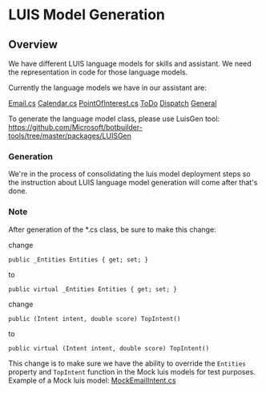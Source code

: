 # LUIS Model Generation

## Overview

We have different LUIS language models for skills and assistant. We need the representation in code for those language models. 

Currently the language models we have in our assistant are:

[Email.cs](https://github.com/Microsoft/AI/blob/master/solutions/Virtual-Assistant/src/csharp/skills/emailskill/Dialogs/Shared/Resources/Email.cs)
[Calendar.cs](https://github.com/Microsoft/AI/blob/master/solutions/Virtual-Assistant/src/csharp/skills/calendarskill/Dialogs/Shared/Resources/Calendar.cs)
[PointOfInterest.cs](https://github.com/Microsoft/AI/blob/master/solutions/Virtual-Assistant/src/csharp/skills/pointofinterestskill/Dialogs/Shared/Resources/PointOfInterest.cs)
[ToDo](https://github.com/Microsoft/AI/blob/master/solutions/Virtual-Assistant/src/csharp/skills/todoskill/Dialogs/Shared/Resources/ToDo.cs)
[Dispatch](https://github.com/Microsoft/AI/blob/master/solutions/Virtual-Assistant/src/csharp/assistant/Dialogs/Shared/Resources/Dispatch.cs)
[General](https://github.com/Microsoft/AI/blob/master/solutions/Virtual-Assistant/src/csharp/microsoft.bot.solutions/Resources/General.cs)

To generate the language model class, please use LuisGen tool: https://github.com/Microsoft/botbuilder-tools/tree/master/packages/LUISGen

### Generation

We're in the process of consolidating the luis model deployment steps so the instruction about LUIS language model generation will come after that's done.

### Note

After generation of the *.cs class, be sure to make this change:

change

`public _Entities Entities { get; set; }`

to

`public virtual _Entities Entities { get; set; }`

change

`public (Intent intent, double score) TopIntent()`

to 

`public virtual (Intent intent, double score) TopIntent()`

This change is to make sure we have the ability to override the `Entities` property and `TopIntent` function in the Mock luis models for test purposes. Example of a Mock luis model: [MockEmailIntent.cs](https://github.com/Microsoft/AI/blob/master/solutions/Virtual-Assistant/src/csharp/skills/tests/emailskilltest/Flow/Fakes/MockEmailIntent.cs)